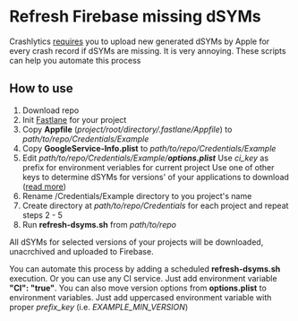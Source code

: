 # Refresh Firebase missing dSYMs

Crashlytics [requires](https://firebase.google.com/docs/crashlytics/get-deobfuscated-reports?platform=ios#expandable-1 "requires") you to upload new generated dSYMs by Apple for every crash record if dSYMs are missing. It is very annoying. These scripts can help you automate this process

## How to use

1. Download repo
2. Init [Fastlane](https://fastlane.tools/ "Fastlane") for your project
3. Copy **Appfile** (*project/root/directory/.fastlane/Appfile*) to *path/to/repo/Credentials/Example*
4. Copy **GoogleService-Info.plist** to *path/to/repo/Credentials/Example*
5. Edit *path/to/repo/Credentials/Example/**options.plist***
Use *ci_key* as prefix for environment veriables for current project
Use one of other keys to determine dSYMs for versions' of your applications to download ([read more](https://docs.fastlane.tools/actions/download_dsyms/#parameters "read more"))
6. Rename /Credentials/Example directory to you project's name
7. Create directory at *path/to/repo/Credentials* for each project and repeat steps 2 - 5
8. Run **refresh-dsyms.sh** from  *path/to/repo* 

All dSYMs for selected versions of your projects will be downloaded, unacrchived and uploaded to Firebase.

You can automate this process by adding a scheduled **refresh-dsyms.sh**  execution. Or you can use any CI service. Just add environment variable **"CI": "true"**. You can also move version options from **options.plist** to environment variables. Just add uppercased environment variable with proper *prefix_key* (i.e. *EXAMPLE_MIN_VERSION*)
